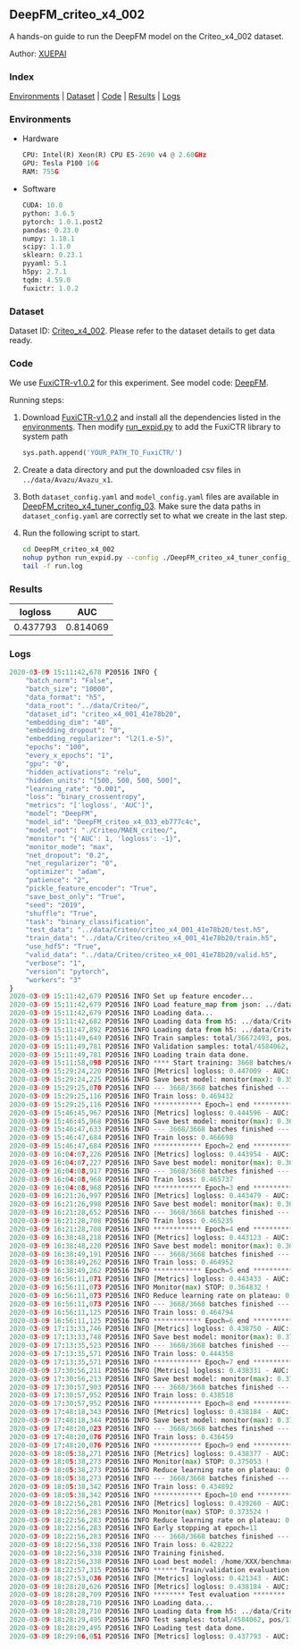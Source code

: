 ## DeepFM_criteo_x4_002

A hands-on guide to run the DeepFM model on the Criteo_x4_002 dataset.

Author: [XUEPAI](https://github.com/xue-pai)

### Index
[Environments](#Environments) | [Dataset](#Dataset) | [Code](#Code) | [Results](#Results) | [Logs](#Logs)

### Environments
+ Hardware

  ```python
  CPU: Intel(R) Xeon(R) CPU E5-2690 v4 @ 2.60GHz
  GPU: Tesla P100 16G
  RAM: 755G

  ```

+ Software

  ```python
  CUDA: 10.0
  python: 3.6.5
  pytorch: 1.0.1.post2
  pandas: 0.23.0
  numpy: 1.18.1
  scipy: 1.1.0
  sklearn: 0.23.1
  pyyaml: 5.1
  h5py: 2.7.1
  tqdm: 4.59.0
  fuxictr: 1.0.2
  ```

### Dataset
Dataset ID: [Criteo_x4_002](https://github.com/openbenchmark/BARS/blob/master/ctr_prediction/datasets/Criteo/README.md#Criteo_x4_002). Please refer to the dataset details to get data ready.

### Code

We use [FuxiCTR-v1.0.2](fuxictr_url) for this experiment. See model code: [DeepFM](https://github.com/xue-pai/FuxiCTR/blob/v1.0.2/fuxictr/pytorch/models/DeepFM.py).

Running steps:

1. Download [FuxiCTR-v1.0.2](fuxictr_url) and install all the dependencies listed in the [environments](#environments). Then modify [run_expid.py](./run_expid.py#L5) to add the FuxiCTR library to system path
    
    ```python
    sys.path.append('YOUR_PATH_TO_FuxiCTR/')
    ```

2. Create a data directory and put the downloaded csv files in `../data/Avazu/Avazu_x1`.

3. Both `dataset_config.yaml` and `model_config.yaml` files are available in [DeepFM_criteo_x4_tuner_config_03](./DeepFM_criteo_x4_tuner_config_03). Make sure the data paths in `dataset_config.yaml` are correctly set to what we create in the last step.

4. Run the following script to start.

    ```bash
    cd DeepFM_criteo_x4_002
    nohup python run_expid.py --config ./DeepFM_criteo_x4_tuner_config_03 --expid DeepFM_criteo_x4_033_eb777c4c --gpu 0 > run.log &
    tail -f run.log
    ```

### Results

| logloss | AUC  |
|:--------------------:|:--------------------:|
| 0.437793 | 0.814069  |


### Logs
```python
2020-03-09 15:11:42,678 P20516 INFO {
    "batch_norm": "False",
    "batch_size": "10000",
    "data_format": "h5",
    "data_root": "../data/Criteo/",
    "dataset_id": "criteo_x4_001_41e78b20",
    "embedding_dim": "40",
    "embedding_dropout": "0",
    "embedding_regularizer": "l2(1.e-5)",
    "epochs": "100",
    "every_x_epochs": "1",
    "gpu": "0",
    "hidden_activations": "relu",
    "hidden_units": "[500, 500, 500, 500]",
    "learning_rate": "0.001",
    "loss": "binary_crossentropy",
    "metrics": "['logloss', 'AUC']",
    "model": "DeepFM",
    "model_id": "DeepFM_criteo_x4_033_eb777c4c",
    "model_root": "./Criteo/MAEN_criteo/",
    "monitor": "{'AUC': 1, 'logloss': -1}",
    "monitor_mode": "max",
    "net_dropout": "0.2",
    "net_regularizer": "0",
    "optimizer": "adam",
    "patience": "2",
    "pickle_feature_encoder": "True",
    "save_best_only": "True",
    "seed": "2019",
    "shuffle": "True",
    "task": "binary_classification",
    "test_data": "../data/Criteo/criteo_x4_001_41e78b20/test.h5",
    "train_data": "../data/Criteo/criteo_x4_001_41e78b20/train.h5",
    "use_hdf5": "True",
    "valid_data": "../data/Criteo/criteo_x4_001_41e78b20/valid.h5",
    "verbose": "1",
    "version": "pytorch",
    "workers": "3"
}
2020-03-09 15:11:42,679 P20516 INFO Set up feature encoder...
2020-03-09 15:11:42,679 P20516 INFO Load feature_map from json: ../data/Criteo/criteo_x4_001_41e78b20/feature_map.json
2020-03-09 15:11:42,679 P20516 INFO Loading data...
2020-03-09 15:11:42,682 P20516 INFO Loading data from h5: ../data/Criteo/criteo_x4_001_41e78b20/train.h5
2020-03-09 15:11:47,892 P20516 INFO Loading data from h5: ../data/Criteo/criteo_x4_001_41e78b20/valid.h5
2020-03-09 15:11:49,649 P20516 INFO Train samples: total/36672493, pos/9396350, neg/27276143, ratio/25.62%
2020-03-09 15:11:49,781 P20516 INFO Validation samples: total/4584062, pos/1174544, neg/3409518, ratio/25.62%
2020-03-09 15:11:49,781 P20516 INFO Loading train data done.
2020-03-09 15:11:58,098 P20516 INFO **** Start training: 3668 batches/epoch ****
2020-03-09 15:29:24,220 P20516 INFO [Metrics] logloss: 0.447009 - AUC: 0.804310
2020-03-09 15:29:24,225 P20516 INFO Save best model: monitor(max): 0.357301
2020-03-09 15:29:25,070 P20516 INFO --- 3668/3668 batches finished ---
2020-03-09 15:29:25,116 P20516 INFO Train loss: 0.469432
2020-03-09 15:29:25,116 P20516 INFO ************ Epoch=1 end ************
2020-03-09 15:46:45,967 P20516 INFO [Metrics] logloss: 0.444596 - AUC: 0.806757
2020-03-09 15:46:45,968 P20516 INFO Save best model: monitor(max): 0.362162
2020-03-09 15:46:47,633 P20516 INFO --- 3668/3668 batches finished ---
2020-03-09 15:46:47,684 P20516 INFO Train loss: 0.466698
2020-03-09 15:46:47,684 P20516 INFO ************ Epoch=2 end ************
2020-03-09 16:04:07,226 P20516 INFO [Metrics] logloss: 0.443954 - AUC: 0.807551
2020-03-09 16:04:07,227 P20516 INFO Save best model: monitor(max): 0.363596
2020-03-09 16:04:08,917 P20516 INFO --- 3668/3668 batches finished ---
2020-03-09 16:04:08,968 P20516 INFO Train loss: 0.465737
2020-03-09 16:04:08,968 P20516 INFO ************ Epoch=3 end ************
2020-03-09 16:21:26,997 P20516 INFO [Metrics] logloss: 0.443479 - AUC: 0.807993
2020-03-09 16:21:26,998 P20516 INFO Save best model: monitor(max): 0.364514
2020-03-09 16:21:28,652 P20516 INFO --- 3668/3668 batches finished ---
2020-03-09 16:21:28,708 P20516 INFO Train loss: 0.465235
2020-03-09 16:21:28,708 P20516 INFO ************ Epoch=4 end ************
2020-03-09 16:38:48,218 P20516 INFO [Metrics] logloss: 0.443123 - AUC: 0.808426
2020-03-09 16:38:48,220 P20516 INFO Save best model: monitor(max): 0.365303
2020-03-09 16:38:49,191 P20516 INFO --- 3668/3668 batches finished ---
2020-03-09 16:38:49,262 P20516 INFO Train loss: 0.464952
2020-03-09 16:38:49,262 P20516 INFO ************ Epoch=5 end ************
2020-03-09 16:56:11,071 P20516 INFO [Metrics] logloss: 0.443433 - AUC: 0.808265
2020-03-09 16:56:11,073 P20516 INFO Monitor(max) STOP: 0.364832 !
2020-03-09 16:56:11,073 P20516 INFO Reduce learning rate on plateau: 0.000100
2020-03-09 16:56:11,073 P20516 INFO --- 3668/3668 batches finished ---
2020-03-09 16:56:11,125 P20516 INFO Train loss: 0.464794
2020-03-09 16:56:11,125 P20516 INFO ************ Epoch=6 end ************
2020-03-09 17:13:33,746 P20516 INFO [Metrics] logloss: 0.438750 - AUC: 0.812991
2020-03-09 17:13:33,748 P20516 INFO Save best model: monitor(max): 0.374241
2020-03-09 17:13:35,523 P20516 INFO --- 3668/3668 batches finished ---
2020-03-09 17:13:35,571 P20516 INFO Train loss: 0.444358
2020-03-09 17:13:35,571 P20516 INFO ************ Epoch=7 end ************
2020-03-09 17:30:56,211 P20516 INFO [Metrics] logloss: 0.438331 - AUC: 0.813491
2020-03-09 17:30:56,213 P20516 INFO Save best model: monitor(max): 0.375160
2020-03-09 17:30:57,903 P20516 INFO --- 3668/3668 batches finished ---
2020-03-09 17:30:57,952 P20516 INFO Train loss: 0.438518
2020-03-09 17:30:57,952 P20516 INFO ************ Epoch=8 end ************
2020-03-09 17:48:18,343 P20516 INFO [Metrics] logloss: 0.438184 - AUC: 0.813612
2020-03-09 17:48:18,344 P20516 INFO Save best model: monitor(max): 0.375428
2020-03-09 17:48:20,023 P20516 INFO --- 3668/3668 batches finished ---
2020-03-09 17:48:20,076 P20516 INFO Train loss: 0.436459
2020-03-09 17:48:20,076 P20516 INFO ************ Epoch=9 end ************
2020-03-09 18:05:38,271 P20516 INFO [Metrics] logloss: 0.438377 - AUC: 0.813431
2020-03-09 18:05:38,273 P20516 INFO Monitor(max) STOP: 0.375053 !
2020-03-09 18:05:38,273 P20516 INFO Reduce learning rate on plateau: 0.000010
2020-03-09 18:05:38,273 P20516 INFO --- 3668/3668 batches finished ---
2020-03-09 18:05:38,342 P20516 INFO Train loss: 0.434892
2020-03-09 18:05:38,342 P20516 INFO ************ Epoch=10 end ************
2020-03-09 18:22:56,281 P20516 INFO [Metrics] logloss: 0.439260 - AUC: 0.812784
2020-03-09 18:22:56,283 P20516 INFO Monitor(max) STOP: 0.373524 !
2020-03-09 18:22:56,283 P20516 INFO Reduce learning rate on plateau: 0.000001
2020-03-09 18:22:56,283 P20516 INFO Early stopping at epoch=11
2020-03-09 18:22:56,283 P20516 INFO --- 3668/3668 batches finished ---
2020-03-09 18:22:56,338 P20516 INFO Train loss: 0.428222
2020-03-09 18:22:56,338 P20516 INFO Training finished.
2020-03-09 18:22:56,338 P20516 INFO Load best model: /home/XXX/benchmarks/Criteo/criteo_x4_001_41e78b20/DeepFM_criteo_x4_001_5cc29d4e_model.ckpt
2020-03-09 18:22:57,315 P20516 INFO ****** Train/validation evaluation ******
2020-03-09 18:27:53,036 P20516 INFO [Metrics] logloss: 0.421343 - AUC: 0.831921
2020-03-09 18:28:28,626 P20516 INFO [Metrics] logloss: 0.438184 - AUC: 0.813612
2020-03-09 18:28:28,709 P20516 INFO ******** Test evaluation ********
2020-03-09 18:28:28,710 P20516 INFO Loading data...
2020-03-09 18:28:28,710 P20516 INFO Loading data from h5: ../data/Criteo/criteo_x4_001_41e78b20/test.h5
2020-03-09 18:28:29,495 P20516 INFO Test samples: total/4584062, pos/1174544, neg/3409518, ratio/25.62%
2020-03-09 18:28:29,495 P20516 INFO Loading test data done.
2020-03-09 18:29:06,051 P20516 INFO [Metrics] logloss: 0.437793 - AUC: 0.814069

```
